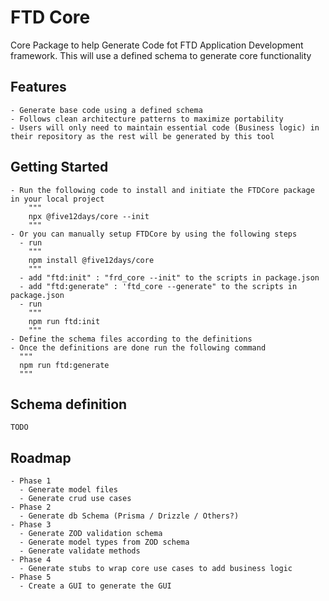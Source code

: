 # FTD Core

Core Package to help Generate Code fot FTD Application Development framework.
This will use a defined schema to generate core functionality

## Features

    - Generate base code using a defined schema
    - Follows clean architecture patterns to maximize portability
    - Users will only need to maintain essential code (Business logic) in their repository as the rest will be generated by this tool

## Getting Started

    - Run the following code to install and initiate the FTDCore package in your local project
        """
        npx @five12days/core --init
        """
    - Or you can manually setup FTDCore by using the following steps
      - run
        """
        npm install @five12days/core
        """
      - add "ftd:init" : "frd_core --init" to the scripts in package.json
      - add "ftd:generate" : 'ftd_core --generate" to the scripts in package.json
      - run
        """
        npm run ftd:init
        """
    - Define the schema files according to the definitions
    - Once the definitions are done run the following command
      """
      npm run ftd:generate
      """

## Schema definition

    TODO

## Roadmap

    - Phase 1
      - Generate model files
      - Generate crud use cases
    - Phase 2
      - Generate db Schema (Prisma / Drizzle / Others?)
    - Phase 3
      - Generate ZOD validation schema
      - Generate model types from ZOD schema
      - Generate validate methods
    - Phase 4
      - Generate stubs to wrap core use cases to add business logic
    - Phase 5
      - Create a GUI to generate the GUI